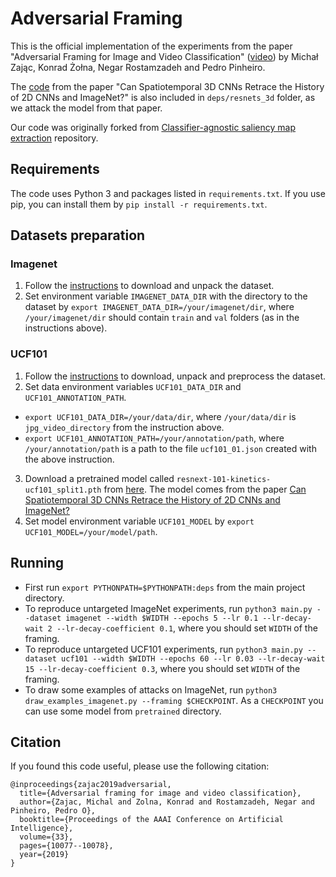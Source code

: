 # Adversarial Framing


This is the official implementation of the experiments from the paper
"Adversarial Framing for Image and Video Classification" ([video](https://youtu.be/PrU9R6eFNTs))
by Michał Zając, Konrad Żołna, Negar Rostamzadeh and Pedro Pinheiro.

The [code](https://github.com/kenshohara/3D-ResNets-PyTorch) from the paper "Can Spatiotemporal 3D CNNs Retrace the History of 2D CNNs and ImageNet?"
is also included in `deps/resnets_3d` folder, as we attack the model from that paper.

Our code was originally forked from [Classifier-agnostic saliency map extraction](https://github.com/kondiz/casme) repository.

## Requirements

The code uses Python 3 and packages listed in `requirements.txt`. If you use pip, you can install them by `pip install -r requirements.txt`.

## Datasets preparation

### Imagenet
1. Follow the [instructions](https://github.com/facebook/fb.resnet.torch/blob/master/INSTALL.md#download-the-imagenet-dataset)
to download and unpack the dataset.
2. Set environment variable `IMAGENET_DATA_DIR` with the directory to the dataset by `export IMAGENET_DATA_DIR=/your/imagenet/dir`,
where `/your/imagenet/dir` should contain `train` and `val` folders (as in the instructions above).

### UCF101
1. Follow the [instructions](https://github.com/kenshohara/3D-ResNets-PyTorch#ucf-101)
to download, unpack and preprocess the dataset.
2. Set data environment variables `UCF101_DATA_DIR` and `UCF101_ANNOTATION_PATH`.
  - `export UCF101_DATA_DIR=/your/data/dir`, where `/your/data/dir` is `jpg_video_directory` from the instruction above.
  - `export UCF101_ANNOTATION_PATH=/your/annotation/path`, where `/your/annotation/path` is a path to the file `ucf101_01.json` created with the above instruction.
3. Download a pretrained model called `resnext-101-kinetics-ucf101_split1.pth` from [here](https://drive.google.com/drive/folders/1zvl89AgFAApbH0At-gMuZSeQB_LpNP-M).
The model comes from the paper [Can Spatiotemporal 3D CNNs Retrace the History of 2D CNNs and ImageNet?](https://github.com/kenshohara/3D-ResNets-PyTorch)
4. Set model environment variable `UCF101_MODEL` by `export UCF101_MODEL=/your/model/path`.

## Running
- First run `export PYTHONPATH=$PYTHONPATH:deps` from the main project directory.
- To reproduce untargeted ImageNet experiments, run `python3 main.py --dataset imagenet --width $WIDTH --epochs 5 --lr 0.1 --lr-decay-wait 2 --lr-decay-coefficient 0.1`,
where you should set `WIDTH` of the framing.
- To reproduce untargeted UCF101 experiments, run `python3 main.py --dataset ucf101 --width $WIDTH --epochs 60 --lr 0.03 --lr-decay-wait 15 --lr-decay-coefficient 0.3`,
where you should set `WIDTH` of the framing.
- To draw some examples of attacks on ImageNet, run `python3 draw_examples_imagenet.py --framing $CHECKPOINT`. As a `CHECKPOINT` you can use some model from `pretrained` directory.

## Citation
If you found this code useful, please use the following citation:

    @inproceedings{zajac2019adversarial,
      title={Adversarial framing for image and video classification},
      author={Zajac, Michal and Zolna, Konrad and Rostamzadeh, Negar and Pinheiro, Pedro O},
      booktitle={Proceedings of the AAAI Conference on Artificial Intelligence},
      volume={33},
      pages={10077--10078},
      year={2019}
    }
